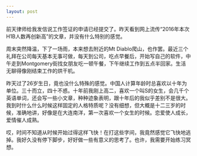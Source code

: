 ```yaml
---
layout: post
---
```

前天律师给我发信说工作签证的申请已经提交了。昨天看到网上流传“2016年本次H1B人数再创新高”的文章，并没有什么特别的感觉。

周末突然降温，下了一场雨，本来想去附近的Mt Diablo爬山，也作罢。最近三个礼拜在公司每天基本无事可做，每天到公司，吃点早餐后，开始写自己的软件，中午走到Montgomery街找女朋友吃一顿午餐，下午继续工作到五点半回家。生活无聊得像刚结束工作的烘干机。

昨天过了26岁生日，竟也没什么特殊的感觉。中国人计算年龄时总喜欢以十年为单位。三十而立，四十不惑。十年前我刚上高二，喜欢一个叫S的女生，会几千个英语单词，还会写一些小文章，种种迹象表明，跟十年后的我似乎差别不是很大。我到时什么什么时候这样固定的人格特质呢？没有细想，但大概是十二三岁的时候，准确地讲，好像是在大连南洋，第一次喜欢一个女生的时候。恋爱使人成长，爱情催人成熟。

哎，时间不知道从时候开始过得这样飞快！在打这些字间，我竟然感觉它飞快地逃掉。我好久没有停下脚步，好好做一些有意义的思考了。也许，我需要开始练习冥想。